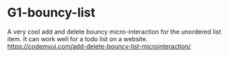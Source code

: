 # G1-bouncy-list

A very cool add and delete bouncy micro-interaction for the unordered list item. It can work well for a todo list on a website.
https://codemyui.com/add-delete-bouncy-list-microinteraction/
